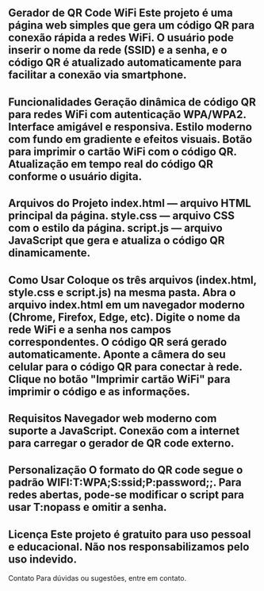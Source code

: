 Gerador de QR Code WiFi
Este projeto é uma página web simples que gera um código QR para conexão rápida a redes WiFi. O usuário pode inserir o nome da rede (SSID) e a senha, e o código QR é atualizado automaticamente para facilitar a conexão via smartphone.
-------------------------------------------------------------------------------------------------------------------------------------------------------------------------------------------------------------------------------------------------
Funcionalidades
Geração dinâmica de código QR para redes WiFi com autenticação WPA/WPA2.
Interface amigável e responsiva.
Estilo moderno com fundo em gradiente e efeitos visuais.
Botão para imprimir o cartão WiFi com o código QR.
Atualização em tempo real do código QR conforme o usuário digita.
-------------------------------------------------------------------------------------------------------------------------------------------------------------------------------------------------------------------------------------------------
Arquivos do Projeto
index.html — arquivo HTML principal da página.
style.css — arquivo CSS com o estilo da página.
script.js — arquivo JavaScript que gera e atualiza o código QR dinamicamente.
-------------------------------------------------------------------------------------------------------------------------------------------------------------------------------------------------------------------------------------------------
Como Usar
Coloque os três arquivos (index.html, style.css e script.js) na mesma pasta.
Abra o arquivo index.html em um navegador moderno (Chrome, Firefox, Edge, etc).
Digite o nome da rede WiFi e a senha nos campos correspondentes.
O código QR será gerado automaticamente.
Aponte a câmera do seu celular para o código QR para conectar à rede.
Clique no botão "Imprimir cartão WiFi" para imprimir o código e as informações.
-------------------------------------------------------------------------------------------------------------------------------------------------------------------------------------------------------------------------------------------------
Requisitos
Navegador web moderno com suporte a JavaScript.
Conexão com a internet para carregar o gerador de QR code externo.
-------------------------------------------------------------------------------------------------------------------------------------------------------------------------------------------------------------------------------------------------
Personalização
O formato do QR code segue o padrão WIFI:T:WPA;S:ssid;P:password;;.
Para redes abertas, pode-se modificar o script para usar T:nopass e omitir a senha.
-------------------------------------------------------------------------------------------------------------------------------------------------------------------------------------------------------------------------------------------------
Licença
Este projeto é gratuito para uso pessoal e educacional. Não nos responsabilizamos pelo uso indevido.
-------------------------------------------------------------------------------------------------------------------------------------------------------------------------------------------------------------------------------------------------
Contato
Para dúvidas ou sugestões, entre em contato.
